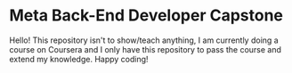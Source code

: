 # Meta Back-End Developer Capstone

Hello! This repository isn't to show/teach anything, I am currently doing a course on Coursera and I only have this repository to pass the course and extend my knowledge. Happy coding!
